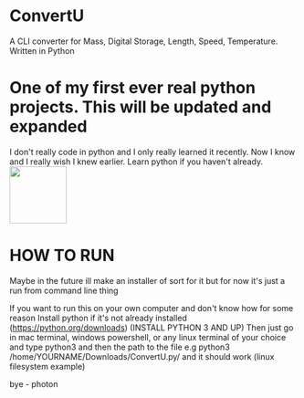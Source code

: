 # ConvertU
A CLI converter for Mass, Digital Storage, Length, Speed, Temperature. Written in Python

<h1>One of my first ever real python projects. This will be updated and expanded</h1>
I don't really code in python and I only really learned it recently. Now I know and I really wish I knew earlier. Learn python if you haven't already.

 <img src="https://cdn.discordapp.com/attachments/655147160190320651/997675726394376262/1024px-Python-logo-notext.svg.png" width="100"/>

<h1>HOW TO RUN</h1>
Maybe in the future ill make an installer of sort for it but for now it's just a run from command line thing

If you want to run this on your own computer and don't know how for some reason Install python if it's not already installed (https://python.org/downloads) (INSTALL PYTHON 3 AND UP) Then just go in mac terminal, windows powershell, or any linux terminal of your choice and type python3 and then the path to the file e.g python3 /home/YOURNAME/Downloads/ConvertU.py/ and it should work (linux filesystem example)

bye - photon
